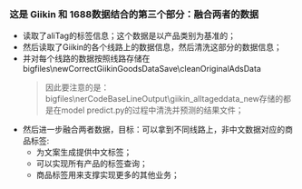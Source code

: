 ### 这是 Giikin 和 1688数据结合的第三个部分：融合两者的数据

- 读取了aliTag的标签信息；这个数据是以产品类别为基准的；
- 然后读取了Giikin的各个线路上的数据信息，然后清洗这部分的数据信息；
- 并对每个线路的数据按照线路存储在bigfiles\newCorrectGiikinGoodsDataSave\cleanOriginalAdsData
  > 因此要注意的是：bigfiles\nerCodeBaseLineOutput\giikin_alltageddata_new存储的都是在model predict.py的过程中清洗并预测的结果文件；
- 然后进一步融合两者数据，目标：可以拿到不同线路上，非中文数据对应的商品标签:
    - 为文案生成提供中文标签；
    - 可以实现所有产品的标签查询；
    - 商品标签用来支撑实现更多的其他业务；